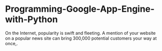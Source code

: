 # Programming-Google-App-Engine-with-Python
 On the Internet, popularity is swift and fleeting. A mention of your website on a popular news site can bring 300,000 potential customers your way at once,.
